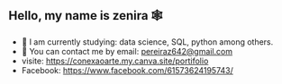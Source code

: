 ## Hello, my name is zenira 🕸️

- 📖 I am currently studying: data science, SQL, python among others.
- 📩 You can contact me by email: pereiraz642@gmail.com
- visite: https://conexaoarte.my.canva.site/portifolio
- Facebook: https://www.facebook.com/61573624195743/
